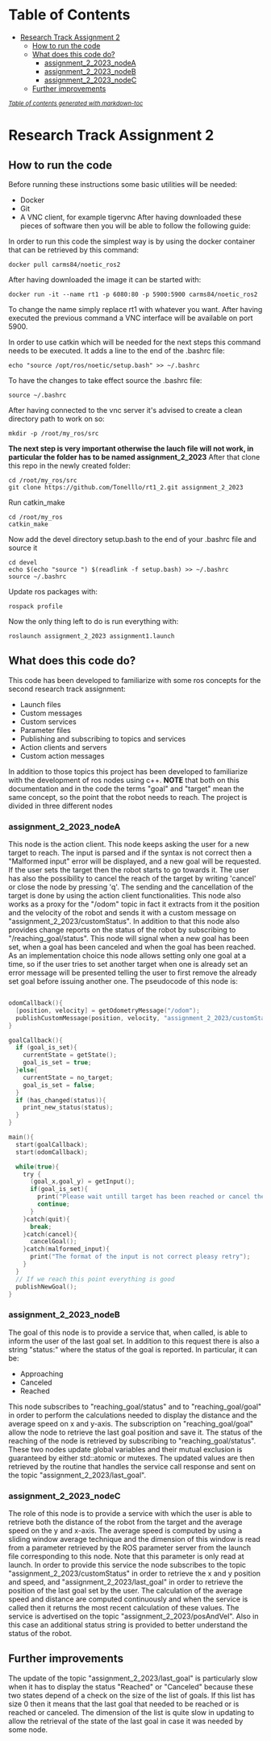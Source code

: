 # Table of Contents
- [Research Track Assignment 2](#research-track-assignment-2)
  * [How to run the code](#how-to-run-the-code)
  * [What does this code do?](#what-does-this-code-do)
    + [assignment_2_2023_nodeA](#assignment_2_2023_nodea)
    + [assignment_2_2023_nodeB](#assignment_2_2023_nodeb)
    + [assignment_2_2023_nodeC](#assignment_2_2023_nodec)
  * [Further improvements](#further-improvements)

<small><i><a href='http://ecotrust-canada.github.io/markdown-toc/'>Table of contents generated with markdown-toc</a></i></small>


# Research Track Assignment 2
## How to run the code
Before running these instructions some basic utilities will be needed:
* Docker
* Git
* A VNC client, for example tigervnc
After having downloaded these pieces of software then you will be able to
follow the following guide:

In order to run this code the simplest way is by using the docker container that can be retrieved by this command:
```
docker pull carms84/noetic_ros2
```
After having downloaded the image it can be started with:
```
docker run -it --name rt1 -p 6080:80 -p 5900:5900 carms84/noetic_ros2
```
To change the name simply replace rt1 with whatever you want.
After having executed the previous command a VNC interface will be available on port 5900.

In order to use catkin which will be needed for the next steps this command needs to be executed. It adds a line to the end of the .bashrc file:
```
echo "source /opt/ros/noetic/setup.bash" >> ~/.bashrc
```
To have the changes to take effect source the .bashrc file:
```
source ~/.bashrc
```
After having connected to the vnc server it's advised to create a clean directory path to work on so:
```
mkdir -p /root/my_ros/src
```
**The next step is very important otherwise the lauch file will not work, in particular the folder has to be named assignment_2_2023**
After that clone this repo in the newly created folder:
```
cd /root/my_ros/src
git clone https://github.com/Tonelllo/rt1_2.git assignment_2_2023
```
Run catkin_make
```
cd /root/my_ros
catkin_make
```
Now add the devel directory setup.bash to the end of your .bashrc file and source it
```
cd devel
echo $(echo "source ") $(readlink -f setup.bash) >> ~/.bashrc
source ~/.bashrc
```
Update ros packages with:
```
rospack profile
```
Now the only thing left to do is run everything with:
```
roslaunch assignment_2_2023 assignment1.launch
```

## What does this code do?
This code has been developed to familiarize with some ros concepts for the second research track assignment:
- Launch files
- Custom messages
- Custom services
- Parameter files
- Publishing and subscribing to topics and services
- Action clients and servers
- Custom action messages

In addition to those topics this project has been developed to familiarize with the development of ros nodes using c++.
**NOTE** that both on this documentation and in the code the terms "goal" and
"target" mean the same concept, so the point that the robot needs to reach.
The project is divided in three different nodes
### assignment_2_2023_nodeA
This node is the action client. This node keeps asking the user for a new target to reach. The input is parsed and if the syntax is not correct then a "Malformed input" error will be displayed, and a new goal will be requested.
If the user sets the target then the robot starts to go towards it. The user has also the possibility to cancel the reach of the target by writing 'cancel' or close the node by pressing 'q'. The sending and the cancellation of the target is done by using the action client functionalities. This node also works as a proxy for the "/odom" topic in fact it extracts from it the position and the velocity of the robot and sends it with a custom message on "assignment_2_2023/customStatus". In addition to that this node also provides change reports on the status of the robot by subscribing to "/reaching_goal/status". This node will signal when a new goal has been set, when a goal has been canceled and when the goal has been reached. As an implementation choice this node allows setting only one goal at a time, so if the user tries to set another target when one is already set an error message will be presented telling the user to first remove the already set goal before issuing another one. 
The pseudocode of this node is:
```c

odomCallback(){
  [position, velocity] = getOdometryMessage("/odom");
  publishCustomMessage(position, velocity, "assignment_2_2023/customStatus");
}

goalCallback(){
  if (goal_is_set){
    currentState = getState();
    goal_is_set = true;
  }else{
    currentState = no_target;
    goal_is_set = false;
  }
  if (has_changed(status)){
    print_new_status(status);
  }
}

main(){
  start(goalCallback);
  start(odomCallback);

  while(true){
    try {
      (goal_x,goal_y) = getInput();
      if(goal_is_set){
        print("Please wait untill target has been reached or cancel the goal with "cancel"");
        continue;
      }
    }catch(quit){
      break;
    }catch(cancel){
      cancelGoal();
    }catch(malformed_input){
      print("The format of the input is not correct pleasy retry");
    }
  }
  // If we reach this point everything is good
  publishNewGoal();
}

```
### assignment_2_2023_nodeB
The goal of this node is to provide a service that, when called, is able to
inform the user of the last goal set. In addition to this request there is also
a string "status:" where the status of the goal is reported. In particular, it
can be:
* Approaching
* Canceled
* Reached

This node subscribes to "reaching_goal/status" and to "reaching_goal/goal" in
order to perform the calculations needed to display the distance and the average
speed on x and y-axis. The subscription on "reaching_goal/goal" allow the node
to retrieve the last goal position and save it. The status of the reaching of
the node is retrieved by subscribing to "reaching_goal/status". These two nodes
update global variables and their mutual exclusion is guaranteed by either
std::atomic or mutexes. The updated values are then retrieved by the routine
that handles the service call response and sent on the topic
"assignment_2_2023/last_goal".

### assignment_2_2023_nodeC
The role of this node is to provide a service with which the user is able to
retrieve both the distance of the robot from the target and the average speed on
the y and x-axis. The average speed is computed by using a sliding window
average technique and the dimension of this window is read from a parameter
retrieved by the ROS parameter server from the launch file corresponding to this
node. Note that this parameter is only read at launch.
In order to provide this service the node subscribes to the topic
"assignment_2_2023/customStatus" in order to retrieve the x and y position and
speed, and "assignment_2_2023/last_goal" in order to retrieve the position of
the last goal set by the user. The calculation of the average speed and distance
are computed continuously and when the service is called then it returns the
most recent calculation of these values. The service is advertised on the topic
"assignment_2_2023/posAndVel". Also in this case an additional status string is
provided to better understand the status of the robot.

## Further improvements
The update of the topic "assignment_2_2023/last_goal" is particularly slow when
it has to display the status "Reached" or "Canceled" because these two states
depend of a check on the size of the list of goals. If this list has size 0 then
it means that the last goal that needed to be reached or is reached or canceled.
The dimension of the list is quite slow in updating to allow the retrieval of the
state of the last goal in case it was needed by some node.
